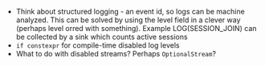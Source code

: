 * Think about structured logging - an event id, so logs can be machine analyzed. This can be solved by using the level field in a clever way (perhaps level orred with something). Example LOG(SESSION_JOIN) can be collected by a sink which counts active sessions
* `if constexpr` for compile-time disabled log levels
* What to do with disabled streams? Perhaps `OptionalStream`?
